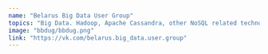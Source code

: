 ```yaml
---
name: "Belarus Big Data User Group"
topics: "Big Data. Hadoop, Apache Cassandra, other NoSQL related technologies."
image: "bbdug/bbdug.png"
link: "https://vk.com/belarus.big_data.user.group"
---
```

